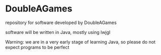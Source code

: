 DoubleAGames
============

repository for software developed by DoubleAGames

software will be written in Java, mostly using lwjgl

Warning: we are in a very early stage of learning Java, so please do not expect programs to be perfect
